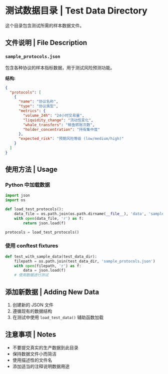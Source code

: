 # 测试数据目录 | Test Data Directory

这个目录包含测试所需的样本数据文件。

## 文件说明 | File Description

### `sample_protocols.json`
包含各种协议的样本指标数据，用于测试风险预测功能。

**结构:**
```json
{
  "protocols": [
    {
      "name": "协议名称",
      "type": "协议类型",
      "metrics": {
        "volume_24h": "24小时交易量",
        "liquidity_change": "流动性变化",
        "whale_transfers": "鲸鱼转账次数",
        "holder_concentration": "持有集中度"
      },
      "expected_risk": "预期风险等级 (low/medium/high)"
    }
  ]
}
```

## 使用方法 | Usage

### Python 中加载数据
```python
import json
import os

def load_test_protocols():
    data_file = os.path.join(os.path.dirname(__file__), 'data', 'sample_protocols.json')
    with open(data_file, 'r') as f:
        return json.load(f)

protocols = load_test_protocols()
```

### 使用 conftest fixtures
```python
def test_with_sample_data(test_data_dir):
    filepath = os.path.join(test_data_dir, 'sample_protocols.json')
    with open(filepath, 'r') as f:
        data = json.load(f)
    # 使用数据进行测试
```

## 添加新数据 | Adding New Data

1. 创建新的 JSON 文件
2. 遵循现有的数据结构
3. 在测试中使用 `load_test_data()` 辅助函数加载

## 注意事项 | Notes

- 不要提交真实的生产数据到此目录
- 保持数据文件小而简洁
- 使用描述性的文件名
- 添加适当的注释说明数据用途

